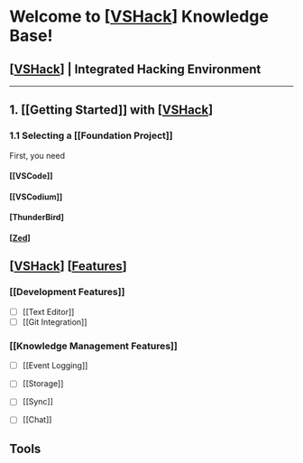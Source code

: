 # Welcome to [[VSHack]] Knowledge Base!
## [[VSHack]] | Integrated Hacking Environment
---

## 1. [[Getting Started]] with [[VSHack]]
### 1.1 Selecting a [[Foundation Project]]
First, you need 
#### [[VSCode]]
#### [[VSCodium]]
#### [ThunderBird]
#### [[Zed]]

## [[VSHack]] [[Features]]
### [[Development Features]]
- [ ] [[Text Editor]]
- [ ] [[Git Integration]]
  
### [[Knowledge Management Features]]
- [ ] [[Event Logging]]
- [ ] [[Storage]]
- [ ] [[Sync]]
- [ ] [[Chat]]


## Tools




[//begin]: # "Autogenerated link references for markdown compatibility"
[VSHack]: VSHack.md "VSHack | Integrated Hacking Environment"
[Zed]: ../Zed.md "Zed | VSCode Alternative"
[Features]: features/Features.md "Features | VSHack's Functionality"
[//end]: # "Autogenerated link references"
